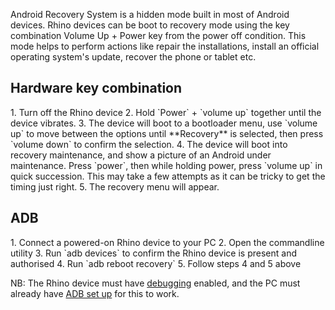 Android Recovery System is a hidden mode built in most of Android devices. Rhino devices can be boot to recovery mode using the key combination Volume Up + Power key from the power off condition. This mode helps to perform actions like repair the installations, install an official operating system's update, recover the phone or tablet etc.  

## Hardware key combination

<div class="numbered-instructions" markdown="1">
1. Turn off the Rhino device
2. Hold `Power` + `volume up` together until the device vibrates.
3. The device will boot to a bootloader menu, use `volume up` to move between the options until **Recovery** is selected, then press `volume down` to confirm the selection.
4. The device will boot into recovery maintenance, and show a picture of an Android under maintenance. Press `power`, then while holding power, press `volume up` in quick succession. This may take a few attempts as it can be tricky to get the timing just right.
5. The recovery menu will appear.
</div>

## ADB

<div class="numbered-instructions" markdown="1">
1. Connect a powered-on Rhino device to your PC
2. Open the commandline utility
3. Run `adb devices` to confirm the Rhino device is present and authorised
4. Run `adb reboot recovery`
5. Follow steps 4 and 5 above

NB: The Rhino device must have [debugging](/support/enable-debugging) enabled, and the PC must already have [ADB set up](/support/set-up-adb) for this to work.
